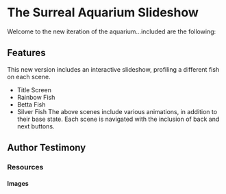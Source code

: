 # The Surreal Aquarium Slideshow
Welcome to the new iteration of the aquarium...included are the following:
## Features
This new version includes an interactive slideshow, profiling a different fish on each scene.
- Title Screen
- Rainbow Fish
- Betta Fish
- Silver Fish
The above scenes include various animations, in addition to their base state.
Each scene is navigated with the inclusion of back and next buttons.
## Author Testimony
### Resources
#### Images


